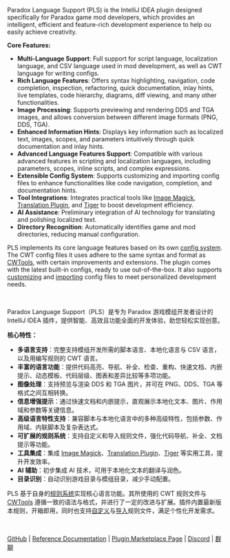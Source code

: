 Paradox Language Support (PLS) is the IntelliJ IDEA plugin designed specifically for Paradox game mod developers, which provides an intelligent, efficient and feature-rich development experience to help ou easily achieve creativity.

**Core Features:**

- **Multi-Language Support**: Full support for script language, localization language, and CSV language used in mod development, as well as CWT language for writing configs.
- **Rich Language Features**: Offers syntax highlighting, navigation, code completion, inspection, refactoring, quick documentation, inlay hints, live templates, code hierarchy, diagrams, diff viewing, and many other functionalities.
- **Image Processing**: Supports previewing and rendering DDS and TGA images, and allows conversion between different image formats (PNG, DDS, TGA).
- **Enhanced Information Hints**: Displays key information such as localized text, images, scopes, and parameters intuitively through quick documentation and inlay hints.
- **Advanced Language Features Support**: Compatible with various advanced features in scripting and localization languages, including parameters, scopes, inline scripts, and complex expressions.
- **Extensible Config System**: Supports customizing and importing config files to enhance functionalities like code navigation, completion, and documentation hints.
- **Tool Integrations**: Integrates practical tools like [Image Magick](https://www.imagemagick.org), [Translation Plugin](https://github.com/yiiguxing/TranslationPlugin), and [Tiger](https://github.com/amtep/tiger) to boost development efficiency.
- **AI Assistance**: Preliminary integration of AI technology for translating and polishing localized text.
- **Directory Recognition**: Automatically identifies game and mod directories, reducing manual configuration.

PLS implements its core language features based on its own [config system](https://windea.icu/Paradox-Language-Support/en/config.html). The CWT config files it uses adhere to the same syntax and format as [CWTools](https://github.com/cwtools/cwtools), with certain improvements and extensions. The plugin comes with the latest built-in configs, ready to use out-of-the-box. It also supports [customizing](https://windea.icu/Paradox-Language-Support/en/config.html#writing-cwt-config-files) and [importing](https://windea.icu/Paradox-Language-Support/en/config.html#importing-cwt-config-files) config files to meet personalized development needs.

<br/>

Paradox Language Support（PLS）是专为 Paradox 游戏模组开发者设计的 IntelliJ IDEA 插件，提供智能、高效且功能全面的开发体验，助您轻松实现创意。

**核心特性：**

- **多语言支持**：完整支持模组开发所需的脚本语言、本地化语言与 CSV 语言，以及用编写规则的 CWT 语言。
- **丰富的语言功能**：提供代码高亮、导航、补全、检查、重构、快速文档、内嵌提示、动态模板、代码层级、图表和差异比较等多项功能。
- **图像处理**：支持预览与渲染 DDS 和 TGA 图片，并可在 PNG、DDS、TGA 等格式之间互相转换。
- **信息增强提示**：通过快速文档和内嵌提示，直观展示本地化文本、图片、作用域和参数等关键信息。
- **高级语言特性支持**：兼容脚本与本地化语言中的多种高级特性，包括参数、作用域、内联脚本及复杂表达式。
- **可扩展的规则系统**：支持自定义和导入规则文件，强化代码导航、补全、文档提示等功能。
- **工具集成**：集成 [Image Magick](https://www.imagemagick.org)、[Translation Plugin](https://github.com/yiiguxing/TranslationPlugin)、[Tiger](https://github.com/amtep/tiger) 等实用工具，提升开发效率。
- **AI 辅助**：初步集成 AI 技术，可用于本地化文本的翻译与润色。
- **目录识别**：自动识别游戏目录与模组目录，减少手动配置。

PLS 基于自身的[规则系统](https://windea.icu/Paradox-Language-Support/zh/config.html)实现核心语言功能。其所使用的 CWT 规则文件与 [CWTools](https://github.com/cwtools/cwtools) 遵循一致的语法与格式，并进行了一定的改进与扩展。插件内置最新版本规则，开箱即用，同时也支持[自定义](https://windea.icu/Paradox-Language-Support/zh/config.html#writing-cwt-config-files)与[导入](https://windea.icu/Paradox-Language-Support/zh/config.html#importing-cwt-config-files)规则文件，满足个性化开发需求。

<br/>

[GitHub](https://github.com/DragonKnightOfBreeze/Paradox-Language-Support) |
[Reference Documentation](https://windea.icu/Paradox-Language-Support) |
[Plugin Marketplace Page](https://plugins.jetbrains.com/plugin/16825-paradox-language-support) |
[Discord](https://discord.gg/vBpbET2bXT) |
[群聊](https://qm.qq.com/q/oRPgLwrTZm)
